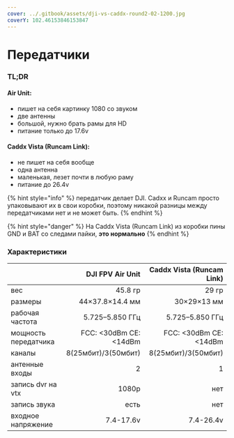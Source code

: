 ```yaml
---
cover: ../.gitbook/assets/dji-vs-caddx-round2-02-1200.jpg
coverY: 102.46153846153847
---
```


# Передатчики

### TL;DR

#### Air Unit:

* пишет на себя картинку 1080 со звуком
* две антенны
* большой, нужно брать рамы для HD
* питание только до 17.6v

#### Caddx Vista (Runcam Link):

* не пишет на себя вообще
* одна антенна
* маленькая, лезет почти в любую раму
* питание до 26.4v

{% hint style="info" %}
передатчик делает DJI. Cadxx и Runcam просто упаковывают их в свои коробки, поэтому никакой разницы между передатчиками нет и не может быть.
{% endhint %}

{% hint style="danger" %}
На Caddx Vista (Runcam Link) из коробки пины GND и BAT со следами пайки, **это нормально**
{% endhint %}

### Характеристики

|                      |       DJI FPV Air Unit | Caddx Vista (Runcam Link) |
| -------------------- | ---------------------: | ------------------------: |
| вес                  |                45.8 гр |                     29 гр |
| размеры              |        44×37.8×14.4 мм |               30×29×13 мм |
| рабочая частота      |        5.725–5.850 ГГц |           5.725–5.850 ГГц |
| мощность передатчика | FCC: <30dBm CE: <14dBm |    FCC: <30dBm CE: <14dBm |
| каналы               |    8(25мбит)/3(50мбит) |       8(25мбит)/3(50мбит) |
| антенные входы       |                      2 |                         1 |
| запись dvr на vtx    |                  1080p |                       нет |
| запись звука         |                   есть |                       нет |
| входное напряжение   |              7.4-17.6v |                 7.4-26.4v |

